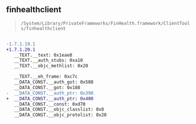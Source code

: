 ## finhealthclient

> `/System/Library/PrivateFrameworks/FinHealth.framework/ClientTools/finhealthclient`

```diff

-1.7.1.19.1
+1.7.1.20.1
   __TEXT.__text: 0x1eae8
   __TEXT.__auth_stubs: 0xa10
   __TEXT.__objc_methlist: 0x20

   __TEXT.__eh_frame: 0xc7c
   __DATA_CONST.__auth_got: 0x508
   __DATA_CONST.__got: 0x188
-  __DATA_CONST.__auth_ptr: 0x398
+  __DATA_CONST.__auth_ptr: 0x400
   __DATA_CONST.__const: 0xd70
   __DATA_CONST.__objc_classlist: 0x8
   __DATA_CONST.__objc_protolist: 0x20

```
